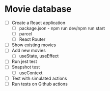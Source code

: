 # Movie database

* [ ] Create a React application
    * [ ] package.json - npm run dev/npm run start
    * [ ] parcel
    * [ ] React Router
* [ ] Show existing movies
* [ ] Add new movies
    * [ ] useState, useEffect
* [ ] Run jest test
* [ ] Snapshot test
    * [ ] useContext
* [ ] Test with simulated actions
* [ ] Run tests on Github actions